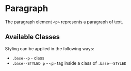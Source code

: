 # Paragraph

The paragraph element `<p>` represents a paragraph of text.

## Available Classes

Styling can be applied in the following ways:

* `.base--p` - class
* `.base--STYLED p` - `<p>` tag inside a class of `.base--STYLED`

